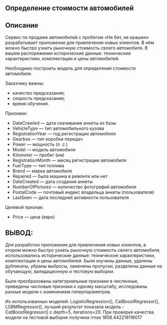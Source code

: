 ## Определение стоимости автомобилей

## Описание

Сервис по продаже автомобилей с пробегом «Не бит, не крашен» разрабатывает приложение для привлечения новых клиентов. В нём можно быстро узнать рыночную стоимость своего автомобиля. В вашем распоряжении исторические данные: технические характеристики, комплектации и цены автомобилей. 

Необходимо построить модель для определения стоимости автомобиля.

Заказчику важны:

- качество предсказания;
- скорость предсказания;
- время обучения.

Признаки:

- DateCrawled — дата скачивания анкеты из базы
- VehicleType — тип автомобильного кузова
- RegistrationYear — год регистрации автомобиля
- Gearbox — тип коробки передач
- Power — мощность (л. с.)
- Model — модель автомобиля
- Kilometer — пробег (км)
- RegistrationMonth — месяц регистрации автомобиля
- FuelType — тип топлива
- Brand — марка автомобиля
- Repaired — была машина в ремонте или нет
- DateCreated — дата создания анкеты
- NumberOfPictures — количество фотографий автомобиля
- PostalCode — почтовый индекс владельца анкеты (пользователя)
- LastSeen — дата последней активности пользователя

Целевой признак:

- Price — цена (евро)

## ВЫВОД: 

Для разработки приложения для привлечения новых клиентов, в ктором можно быстро узнать рыночную стоимость своего автомобиля, использовались исторические данные: технические характеристики, комплектации и цены автомобилей. Были изучены данные, удалены дубликаты, убраны выбросы, заменены пропуски, разделены данные на обучающую, валидационную и тестовую выборки. 

Были преобразованы категориальные признаки в численные, приведены числовые признаки к одному масштабу, исследованы разные модели с изменением гиперпараметров. 

Из использованных моделей: LogisticRegression(), CatBoostRegressor(), LGBMRegressor(), лучший результат показала модель - CatBoostRegressor() с depth=5, iterations=20. При проверке качества модели на тестовой выборке получена rmse 1858.442218116017
